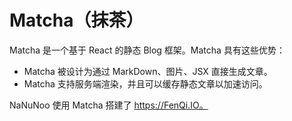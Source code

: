 # Matcha（抹茶）

Matcha 是一个基于 React 的静态 Blog 框架。Matcha 具有这些优势：

- Matcha 被设计为通过 MarkDown、图片、JSX 直接生成文章。
- Matcha 支持服务端渲染，并且可以缓存静态文章以加速访问。

NaNuNoo 使用 Matcha 搭建了 https://FenQi.IO。
